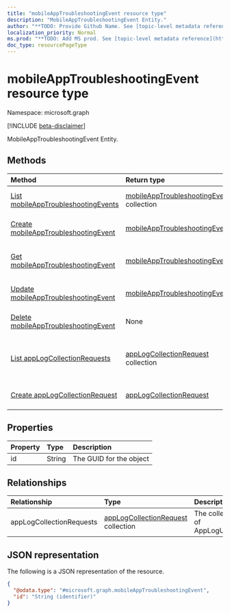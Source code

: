 ```yaml
---
title: "mobileAppTroubleshootingEvent resource type"
description: "MobileAppTroubleshootingEvent Entity."
author: "**TODO: Provide Github Name. See [topic-level metadata reference](https://msgo.azurewebsites.net/add/document/guidelines/metadata.html#topic-level-metadata)**"
localization_priority: Normal
ms.prod: "**TODO: Add MS prod. See [topic-level metadata reference](https://msgo.azurewebsites.net/add/document/guidelines/metadata.html#topic-level-metadata)**"
doc_type: resourcePageType
---
```


# mobileAppTroubleshootingEvent resource type

Namespace: microsoft.graph

[!INCLUDE [beta-disclaimer](../../includes/beta-disclaimer.md)]

MobileAppTroubleshootingEvent Entity.

## Methods
|Method|Return type|Description|
|:---|:---|:---|
|[List mobileAppTroubleshootingEvents](../api/mobileapptroubleshootingevent-list.md)|[mobileAppTroubleshootingEvent](../resources/mobileapptroubleshootingevent.md) collection|Get a list of the [mobileAppTroubleshootingEvent](../resources/mobileapptroubleshootingevent.md) objects and their properties.|
|[Create mobileAppTroubleshootingEvent](../api/mobileapptroubleshootingevent-create.md)|[mobileAppTroubleshootingEvent](../resources/mobileapptroubleshootingevent.md)|Create a new [mobileAppTroubleshootingEvent](../resources/mobileapptroubleshootingevent.md) object.|
|[Get mobileAppTroubleshootingEvent](../api/mobileapptroubleshootingevent-get.md)|[mobileAppTroubleshootingEvent](../resources/mobileapptroubleshootingevent.md)|Read the properties and relationships of a [mobileAppTroubleshootingEvent](../resources/mobileapptroubleshootingevent.md) object.|
|[Update mobileAppTroubleshootingEvent](../api/mobileapptroubleshootingevent-update.md)|[mobileAppTroubleshootingEvent](../resources/mobileapptroubleshootingevent.md)|Update the properties of a [mobileAppTroubleshootingEvent](../resources/mobileapptroubleshootingevent.md) object.|
|[Delete mobileAppTroubleshootingEvent](../api/mobileapptroubleshootingevent-delete.md)|None|Deletes a [mobileAppTroubleshootingEvent](../resources/mobileapptroubleshootingevent.md) object.|
|[List appLogCollectionRequests](../api/mobileapptroubleshootingevent-list-applogcollectionrequests.md)|[appLogCollectionRequest](../resources/applogcollectionrequest.md) collection|Get the appLogCollectionRequest resources from the appLogCollectionRequests navigation property.|
|[Create appLogCollectionRequest](../api/mobileapptroubleshootingevent-post-applogcollectionrequests.md)|[appLogCollectionRequest](../resources/applogcollectionrequest.md)|Create a new appLogCollectionRequest object.|

## Properties
|Property|Type|Description|
|:---|:---|:---|
|id|String|The GUID for the object|

## Relationships
|Relationship|Type|Description|
|:---|:---|:---|
|appLogCollectionRequests|[appLogCollectionRequest](../resources/applogcollectionrequest.md) collection|The collection property of AppLogUploadRequest.|

## JSON representation
The following is a JSON representation of the resource.
<!-- {
  "blockType": "resource",
  "keyProperty": "id",
  "@odata.type": "microsoft.graph.mobileAppTroubleshootingEvent",
  "openType": false
}
-->
``` json
{
  "@odata.type": "#microsoft.graph.mobileAppTroubleshootingEvent",
  "id": "String (identifier)"
}
```

